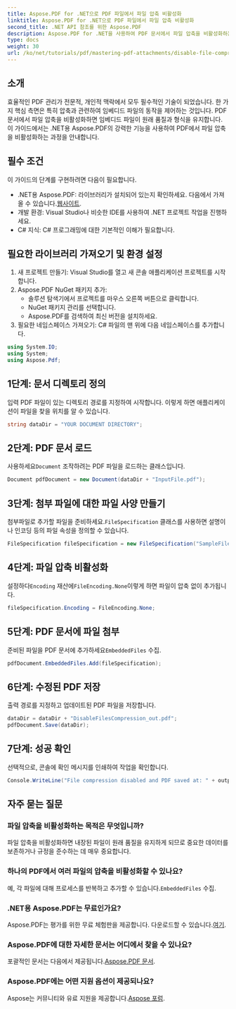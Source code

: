 ```yaml
---
title: Aspose.PDF for .NET으로 PDF 파일에서 파일 압축 비활성화
linktitle: Aspose.PDF for .NET으로 PDF 파일에서 파일 압축 비활성화
second_title: .NET API 참조를 위한 Aspose.PDF
description: Aspose.PDF for .NET을 사용하여 PDF 문서에서 파일 압축을 비활성화하는 방법을 알아보세요. 이 자세한 튜토리얼은 내장된 파일을 보장하기 위한 단계별 프로세스를 안내합니다.
type: docs
weight: 30
url: /ko/net/tutorials/pdf/mastering-pdf-attachments/disable-file-compression-in-pdf-files/
---
```

## 소개

효율적인 PDF 관리가 전문적, 개인적 맥락에서 모두 필수적인 기술이 되었습니다. 한 가지 핵심 측면은 특히 압축과 관련하여 임베디드 파일의 동작을 제어하는 것입니다. PDF 문서에서 파일 압축을 비활성화하면 임베디드 파일이 원래 품질과 형식을 유지합니다. 이 가이드에서는 .NET용 Aspose.PDF의 강력한 기능을 사용하여 PDF에서 파일 압축을 비활성화하는 과정을 안내합니다.

## 필수 조건

이 가이드의 단계를 구현하려면 다음이 필요합니다.

-  .NET용 Aspose.PDF: 라이브러리가 설치되어 있는지 확인하세요. 다음에서 가져올 수 있습니다.[웹사이트](https://releases.aspose.com/pdf/net/).  
- 개발 환경: Visual Studio나 비슷한 IDE를 사용하여 .NET 프로젝트 작업을 진행하세요.
- C# 지식: C# 프로그래밍에 대한 기본적인 이해가 필요합니다.

## 필요한 라이브러리 가져오기 및 환경 설정

1. 새 프로젝트 만들기: Visual Studio를 열고 새 콘솔 애플리케이션 프로젝트를 시작합니다.
2. Aspose.PDF NuGet 패키지 추가:
   - 솔루션 탐색기에서 프로젝트를 마우스 오른쪽 버튼으로 클릭합니다.
   - NuGet 패키지 관리를 선택합니다.
   - Aspose.PDF를 검색하여 최신 버전을 설치하세요.
3. 필요한 네임스페이스 가져오기:
   C# 파일의 맨 위에 다음 네임스페이스를 추가합니다.

```csharp
using System.IO;
using System;
using Aspose.Pdf;
```

## 1단계: 문서 디렉토리 정의

입력 PDF 파일이 있는 디렉토리 경로를 지정하여 시작합니다. 이렇게 하면 애플리케이션이 파일을 찾을 위치를 알 수 있습니다.

```csharp
string dataDir = "YOUR DOCUMENT DIRECTORY";
```

## 2단계: PDF 문서 로드

 사용하세요`Document` 조작하려는 PDF 파일을 로드하는 클래스입니다.

```csharp
Document pdfDocument = new Document(dataDir + "InputFile.pdf");
```

## 3단계: 첨부 파일에 대한 파일 사양 만들기

 첨부파일로 추가할 파일을 준비하세요.`FileSpecification` 클래스를 사용하면 설명이나 인코딩 등의 파일 속성을 정의할 수 있습니다.

```csharp
FileSpecification fileSpecification = new FileSpecification("SampleFile.txt", "Sample text file");
```

## 4단계: 파일 압축 비활성화

 설정하다`Encoding` 재산에`FileEncoding.None`이렇게 하면 파일이 압축 없이 추가됩니다.

```csharp
fileSpecification.Encoding = FileEncoding.None;
```

## 5단계: PDF 문서에 파일 첨부

 준비된 파일을 PDF 문서에 추가하세요`EmbeddedFiles` 수집.

```csharp
pdfDocument.EmbeddedFiles.Add(fileSpecification);
```

## 6단계: 수정된 PDF 저장

출력 경로를 지정하고 업데이트된 PDF 파일을 저장합니다.

```csharp
dataDir = dataDir + "DisableFilesCompression_out.pdf";
pdfDocument.Save(dataDir);
```

## 7단계: 성공 확인

선택적으로, 콘솔에 확인 메시지를 인쇄하여 작업을 확인합니다.

```csharp
Console.WriteLine("File compression disabled and PDF saved at: " + outputFile);
```

## 자주 묻는 질문

### 파일 압축을 비활성화하는 목적은 무엇입니까?
파일 압축을 비활성화하면 내장된 파일이 원래 품질을 유지하게 되므로 중요한 데이터를 보존하거나 규정을 준수하는 데 매우 중요합니다.

### 하나의 PDF에서 여러 파일의 압축을 비활성화할 수 있나요?
 예, 각 파일에 대해 프로세스를 반복하고 추가할 수 있습니다.`EmbeddedFiles` 수집.

### .NET용 Aspose.PDF는 무료인가요?
 Aspose.PDF는 평가를 위한 무료 체험판을 제공합니다. 다운로드할 수 있습니다.[여기](https://releases.aspose.com/).

### Aspose.PDF에 대한 자세한 문서는 어디에서 찾을 수 있나요?
 포괄적인 문서는 다음에서 제공됩니다.[Aspose.PDF 문서](https://reference.aspose.com/pdf/net/).

### Aspose.PDF에는 어떤 지원 옵션이 제공되나요?
 Aspose는 커뮤니티와 유료 지원을 제공합니다.[Aspose 포럼](https://forum.aspose.com/c/pdf/10).